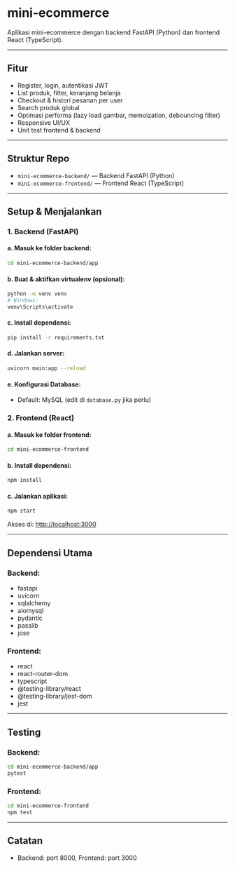 # mini-ecommerce

Aplikasi mini-ecommerce dengan backend FastAPI (Python) dan frontend React (TypeScript).

---

## Fitur
- Register, login, autentikasi JWT
- List produk, filter, keranjang belanja
- Checkout & histori pesanan per user
- Search produk global
- Optimasi performa (lazy load gambar, memoization, debouncing filter)
- Responsive UI/UX
- Unit test frontend & backend

---

## Struktur Repo
- `mini-ecommerce-backend/` — Backend FastAPI (Python)
- `mini-ecommerce-frontend/` — Frontend React (TypeScript)

---

## Setup & Menjalankan

### 1. Backend (FastAPI)

#### a. Masuk ke folder backend:
```bash
cd mini-ecommerce-backend/app
```

#### b. Buat & aktifkan virtualenv (opsional):
```bash
python -m venv venv
# Windows:
venv\Scripts\activate
```

#### c. Install dependensi:
```bash
pip install -r requirements.txt
```

#### d. Jalankan server:
```bash
uvicorn main:app --reload
```

#### e. Konfigurasi Database:
- Default: MySQL (edit di `database.py` jika perlu)


### 2. Frontend (React)

#### a. Masuk ke folder frontend:
```bash
cd mini-ecommerce-frontend
```

#### b. Install dependensi:
```bash
npm install
```

#### c. Jalankan aplikasi:
```bash
npm start
```

Akses di: [http://localhost:3000](http://localhost:3000)

---

## Dependensi Utama

### Backend:
- fastapi
- uvicorn
- sqlalchemy
- aiomysql
- pydantic
- passlib
- jose

### Frontend:
- react
- react-router-dom
- typescript
- @testing-library/react
- @testing-library/jest-dom
- jest

---

## Testing

### Backend:
```bash
cd mini-ecommerce-backend/app
pytest
```

### Frontend:
```bash
cd mini-ecommerce-frontend
npm test
```

---

## Catatan
- Backend: port 8000, Frontend: port 3000

